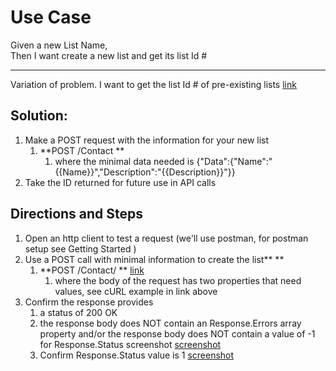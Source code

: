 # Use Case

Given a new List Name, \
Then I want create a new list and get its list Id #

---

Variation of problem. I want to get the list Id # of pre-existing lists [link](https://docs.google.com/document/d/1WoV5I5hh05CBUGsNpROqHtsvX5-ENawEfR5UHFgZrJQ/edit?usp=sharing)

## Solution:

1.  Make a POST request with the information for your new list
    1.  **POST /Contact **
        1.  where the minimal data needed is {"Data":{"Name":"{{Name}}","Description":"{{Description}}"}} 	
1.  Take the ID returned for future use in API calls      

## Directions and Steps 

1.  Open an http client to test a request (we'll use postman, for postman setup see Getting Started )
1.  Use a POST call with minimal information to create the list** **
    1.  **POST /Contact/ ** [link](https://developer.benchmarkemail.com/#16e1491e-69f8-e71a-c374-d99e55c322cf ) 
        1.  where the body of the request has two properties that need values, see cURL example in link above
1.  Confirm the response provides 
    1.  a status of 200 OK 
    1.  the response body does NOT contain an Response.Errors array property and/or the response body does NOT contain a value of -1 for Response.Status screenshot [screenshot](https://www.dropbox.com/s/qnjkgxfizio8aqk/2018-09-13_13-17-08.png?dl=0)
    1.  Confirm Response.Status value is 1 [screenshot](https://www.dropbox.com/s/1sktz2e2yfg60dl/2018-09-13_13-22-21.png?dl=0)